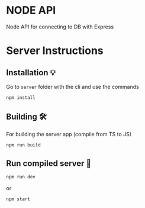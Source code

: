 # NODE API

Node API for connecting to DB with Express

# Server Instructions 

## Installation :bulb:

Go to `server` folder with the cli and use the commands 

```bash
npm install
```

## Building :hammer_and_wrench:

For building the server app (compile from TS to JS)

```bash
npm run build
```

## Run compiled server :rocket:

```bash
npm run dev
```
or

```bash
npm start
```
